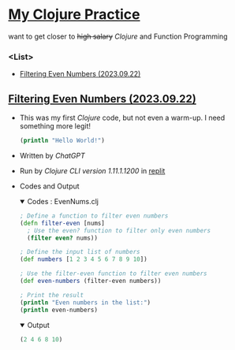 # [My Clojure Practice](../README.md#my-cobol-practice)

want to get closer to ~~high salary~~ *Clojure* and Function Programming


### \<List>

- [Filtering Even Numbers (2023.09.22)](#filtering-even-numbers-20230922)


## [Filtering Even Numbers (2023.09.22)](#list)

- This was my first *Clojure* code, but not even a warm-up. I need something more legit!
  ```clojure
  (println "Hello World!")
  ```
- Written by *ChatGPT*
- Run by *Clojure CLI version 1.11.1.1200* in [replit](https://replit.com/)
- Codes and Output
  <details open="">
    <summary>Codes : EvenNums.clj</summary>

  ```clojure
  ; Define a function to filter even numbers
  (defn filter-even [nums]
    ; Use the even? function to filter only even numbers
    (filter even? nums))

  ; Define the input list of numbers
  (def numbers [1 2 3 4 5 6 7 8 9 10])

  ; Use the filter-even function to filter even numbers
  (def even-numbers (filter-even numbers))

  ; Print the result
  (println "Even numbers in the list:")
  (println even-numbers)
  ```
  </details>
  <details open="">
    <summary>Output</summary>

  ```clojure
  (2 4 6 8 10)
  ```
  </details>
